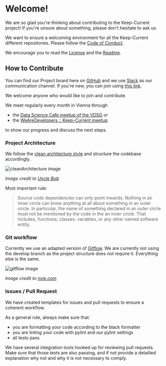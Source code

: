 # Welcome!

We are so glad you're thinking about contributing to the Keep-Current project! If you're unsure about something, please don't hesitate to ask us.

We want to ensure a welcoming environment for all the Keep-Current different repositories. Please follow the [Code of Conduct](CODE_OF_CONDUCT.md).

We encourage you to read the [License](LICENSE) and the [Readme](README.md).

## How to Contribute

You can find our Project board here on [GitHub](https://github.com/Keep-Current/Engine/projects) and we use [Slack](https://keep-current.slack.com) as our communication channel. If you're new, you can join using [this link](https://join.slack.com/t/keep-current/shared_invite/enQtMzY4MTA0OTQ0NTAzLTcxY2U5NmIwNmM0NmU2MmMyMWQ0YTIyMTg4MWRjMWUyYmVlNWQxMzU3ZWJlNjM4NzVmNTFhM2FjYjkzZDU3YWM).

We welcome anyone who would like to join and contribute.

We meet regularly every month in Vienna through

- the [Data Science Cafe meetup of the VDSG](https://www.meetup.com/Vienna-Data-Science-Group-Meetup/) or
- the [WeAreDevelopers :: Keep-Current meetup](https://www.meetup.com/WeAreDevelopers/)

to show our progress and discuss the next steps.

### Project Architecture

We follow the [clean architecture style](https://8thlight.com/blog/uncle-bob/2012/08/13/the-clean-architecture.html) and structure the codebase accordingly.

![cleanArchitecture image](https://cdn-images-1.medium.com/max/1600/1*B7LkQDyDqLN3rRSrNYkETA.jpeg)

_Image credit to [Uncle Bob](https://8thlight.com/blog/uncle-bob/)_

Most important rule:

> Source code dependencies can only point inwards. Nothing in an inner circle can know anything at all about something in an outer circle. In particular, the name of something declared in an outer circle must not be mentioned by the code in the an inner circle. That includes, functions, classes. variables, or any other named software entity.

### Git workflow

Currently we use an adapted version of [Gitflow](https://www.atlassian.com/git/tutorials/comparing-workflows/gitflow-workflow). We are currently not using the develop branch as the project structure does not require it. Everything else is the same.

![gitflow image](https://www.bluesource.at/fileadmin/user_upload/bluesource/Wissen/Detailseite/git-model.jpg)

_Image credit to [nvie.com](https://nvie.com/posts/a-successful-git-branching-model/)_

### Issues / Pull Request

We have created templates for issues and pull requests to ensure a coherent workflow.

As a general rule, always make sure that:

- you are formatting your code according to the black formatter
- you are linting your code with pylint and our pylint settings
- all tests pass

We have several integration tools hooked up for reviewing pull requests. Make sure that those tests are also passing, and if not provide a detailled explanation why not and why it is not necessary to comply.